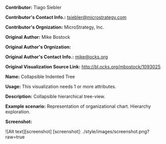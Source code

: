 **Contributor:** Tiago Siebler

**Contributor's Contact Info.:** <tsiebler@microstrategy.com>

**Contributor's Orgnization:** MicroStrategy, Inc.

**Original Author:** Mike Bostock

**Original Author's Orgnization:** 

**Original Author's Contact Info.:** mike@ocks.org

**Original Visualization Source Link:** http://bl.ocks.org/mbostock/1093025

**Name:** Collapsible Indented Tree

**Usage:** This visualization needs 1 or more attributes.

**Description:** Collapsible hierarchical tree-view. 

**Example scenario:** Representation of organizational chart. Hierarchy exploration. 

**Screenshot:**

![Alt text][screenshot]
[screenshot]: ./style/images/screenshot.png?raw=true
